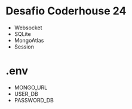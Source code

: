 ﻿# Desafio Coderhouse 24
- Websocket
- SQLite
- MongoAtlas
- Session

# .env
- MONGO_URL
- USER_DB
- PASSWORD_DB